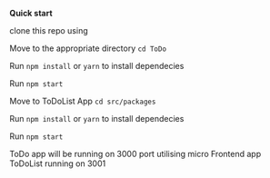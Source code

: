 **Quick start**

clone this repo using 

Move to the appropriate directory `cd ToDo`

Run `npm install` or `yarn` to install dependecies

Run `npm start`

Move to ToDoList App `cd src/packages` 

Run `npm install` or `yarn` to install dependecies

Run `npm start`

ToDo app will be running on 3000 port utilising micro Frontend app ToDoList running on 3001
